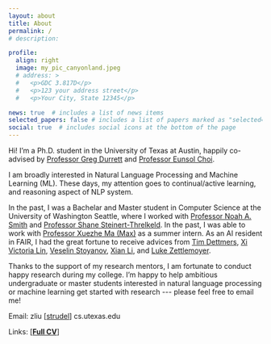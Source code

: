 ```yaml
---
layout: about
title: About
permalink: /
# description: 

profile:
  align: right
  image: my_pic_canyonland.jpeg
  # address: >
  #   <p>GDC 3.817D</p>
  #   <p>123 your address street</p>
  #   <p>Your City, State 12345</p>

news: true  # includes a list of news items
selected_papers: false # includes a list of papers marked as "selected={true}"
social: true  # includes social icons at the bottom of the page
---
```

Hi! I’m a Ph.D. student in the University of Texas at Austin, happily co-advised by [Professor Greg Durrett](https://www.cs.utexas.edu/~gdurrett/) and [Professor Eunsol Choi](https://eunsol.github.io).

I am broadly interested in Natural Language Processing and Machine Learning (ML). These days, my attention goes to continual/active learning, and reasoning aspect of NLP system.

In the past, I was a Bachelar and Master student in Computer Science at the University of Washington Seattle, where I worked with [Professor Noah A. Smith](https://homes.cs.washington.edu/~nasmith/) and [Professor Shane Steinert-Threlkeld](https://www.shane.st/). In the past, I was able to work with [Professor Xuezhe Ma (Max)](https://xuezhemax.github.io) as a summer intern. As an AI resident in FAIR, I had the great fortune to receive advices from [Tim Dettmers](https://timdettmers.com), [Xi Victoria Lin](https://victorialin.net),  [Veselin Stoyanov](https://vesko-st.github.io), [Xian Li](https://ai.meta.com/people/xian-li/), and [Luke Zettlemoyer](https://www.cs.washington.edu/people/faculty/lsz).

Thanks to the support of my research mentors, I am fortunate to conduct happy research during my college. I’m happy to help ambitious undergraduate or master students interested in natural language processing or machine learning get started with research --- please feel free to email me!

Email: zliu [[strudel](https://en.wikipedia.org/wiki/At_sign)] cs.utexas.edu

Links: [**[Full CV](./assets/pdf/Leo_CV.pdf)**]

<!-- My name is written as 刘泽宇 in Chinese characters. -->

<!-- Link to your social media connections, too. This theme is set up to use [Font Awesome icons](http://fortawesome.github.io/Font-Awesome/){:target="\_blank"} and [Academicons](https://jpswalsh.github.io/academicons/){:target="\_blank"}, like the ones below. Add your Facebook, Twitter, LinkedIn, Google Scholar, or just disable all of them. -->
